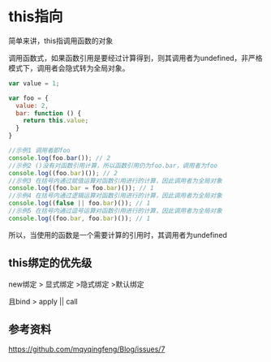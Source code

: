 # this指向

简单来讲，this指调用函数的对象

调用函数式，如果函数引用是要经过计算得到，则其调用者为undefined，非严格模式下，调用者会隐式转为全局对象。

```javascript
var value = 1;

var foo = {
  value: 2,
  bar: function () {
    return this.value;
  }
}

//示例1 调用者即foo
console.log(foo.bar()); // 2
//示例2 ()没有对函数引用计算，所以函数引用仍为foo.bar，调用者为foo
console.log((foo.bar)()); // 2
//示例3 在括号内通过赋值运算对函数引用进行的计算，因此调用者为全局对象
console.log((foo.bar = foo.bar)()); // 1
//示例4 在括号内通过逻辑运算对函数引用进行的计算，因此调用者为全局对象
console.log((false || foo.bar)()); // 1
//示例5 在括号内通过逗号运算对函数引用进行的计算，因此调用者为全局对象
console.log((foo.bar, foo.bar)()); // 1
```

所以，当使用的函数是一个需要计算的引用时，其调用者为undefined

## this绑定的优先级

new绑定 > 显式绑定 >隐式绑定 >默认绑定

且bind > apply || call

## 参考资料

<https://github.com/mqyqingfeng/Blog/issues/7>
